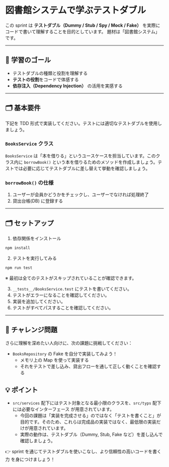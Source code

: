 # 図書館システムで学ぶテストダブル

この sprint は **テストダブル（Dummy / Stub / Spy / Mock / Fake）** を実際にコードで書いて理解することを目的としています。
題材は「図書館システム」です。

---

## 🎯 学習のゴール

- テストダブルの種類と役割を理解する  
- **テストの役割**をコードで体感する  
- **依存注入（Dependency Injection）** の活用を実感する  

---

## 🗂 基本要件

下記を TDD 形式で実装してください。テストには適切なテストダブルを使用しましょう。

### `BooksService` クラス

`BooksService` は「本を借りる」というユースケースを担当しています。このクラス内に `borrowBook()` という本を借りるためのメソッドを作成しましょう。テストでは必要に応じてテストダブルに差し替えて挙動を確認しましょう。

### `borrowBook()` の仕様

   1. ユーザーが会員かどうかをチェックし、ユーザーでなければ処理終了
   2. 貸出台帳(DB) に登録する

---

## 🗂 セットアップ

1. 依存関係をインストール

```bash
npm install
```

2. テストを実行してみる

```bash
npm run test
```

※ 最初は全てのテストがスキップされていることが確認できます。

3. `__tests__/BooksService.test` にテストを書いてください。
4. テストがエラーになることを確認してください。
5. 実装を追加してください。
6. テストがすべてパスすることを確認してください。

---

## 🚀 チャレンジ問題

さらに理解を深めたい人向けに、次の課題に挑戦してください：

- `BooksRepository` の Fake を自分で実装してみよう！
   - メモリ上の Map を使って実装する
   - それをテストで差し込み、貸出フローを通して正しく動くことを確認する

## 💡 ポイント

- `src/services` 配下にはテスト対象となる最小限のクラスを、`src/typs` 配下には必要なインターフェース が用意されています。
   - 今回の課題は「実装を完成させる」のではなく「テストを書くこと」が目的です。そのため、これらは完成品の実装ではなく、最低限の実装だけが用意されています。
   - 実際の動作は、テストダブル（Dummy, Stub, Fake など）を差し込んで確認しましょう。

👉 sprint を通じてテストダブルを使いこなし、より信頼性の高いコードを書く力 を身につけましょう！
